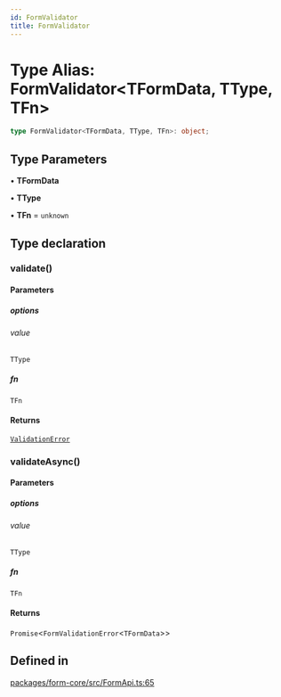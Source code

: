 ```yaml
---
id: FormValidator
title: FormValidator
---
```


# Type Alias: FormValidator\<TFormData, TType, TFn\>

```ts
type FormValidator<TFormData, TType, TFn>: object;
```

## Type Parameters

• **TFormData**

• **TType**

• **TFn** = `unknown`

## Type declaration

### validate()

#### Parameters

##### options

###### value

`TType`

##### fn

`TFn`

#### Returns

[`ValidationError`](validationerror.md)

### validateAsync()

#### Parameters

##### options

###### value

`TType`

##### fn

`TFn`

#### Returns

`Promise`\<`FormValidationError`\<`TFormData`\>\>

## Defined in

[packages/form-core/src/FormApi.ts:65](https://github.com/TanStack/form/blob/main/packages/form-core/src/FormApi.ts#L65)
